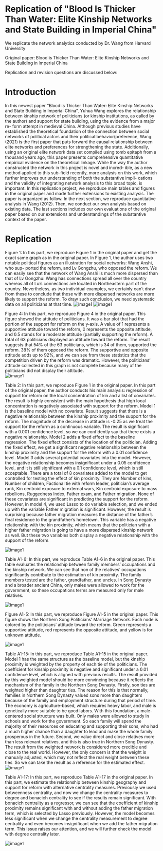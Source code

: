 # Replication of "Blood Is Thicker Than Water: Elite Kinship Networks and State Building in Imperial China"

We replicate the network analytics conducted by Dr. Wang from Harvard University

Original paper: Blood is Thicker Than Water: Elite Kinship Networks and State Building in Imperial China

Replication and revision questions are discussed below:

# Introduction
In this newest paper ”Blood is Thicker Than Water: Elite Kinship Networks and State Building in Imperial China”, Yuhua Wang explores the relationship between kinship network of politicians (or kinship institutions, as called by the author) and support for state building, using the evidence from a major re- form attempt in medieval China. Although previous studies have established the theoretical foundation of the connection between social networks of political actors and their political behavior/preference, Wang (2021) is the first paper that puts forward the causal relationship between elite networks and preferences for strengthening the state. Additionally, using an original elite network data set compiled using tomb epitaph from a thousand years ago, this paper presents comprehensive quantitative empirical evidence on the theoretical linkage. While the way the author constructed the network in this project is novel and incred- ible, as a new method applied to this sub-field recently, more analysis on this work, which further improves our understanding of both the substantive impli- cations and the validity of integrating network analysis to this broad topic, is important. In this replication project, we reproduce main tables and figures in the original paper and made further extensions to existing analysis. The paper is organized as follow. In the next section, we reproduce quantitative analysis in Wang (2012). Then, we conduct our own analysis based on existing data. The last sections includes our own evaluations of the original paper based on our extensions and understandings of the substantive context of the paper.

# Replication
Figure 1:
In this part, we reproduce Figure 1 in the original paper and get the exact same graph as in the original paper. In Figure 1, the author uses two notable political figures as an illustration for social networks: Wang Anshi, who sup- ported the reform, and Lv Gongzhu, who opposed the reform. We can easily see that the network of Wang Anshi is much more dispersed than that of Lv Gongzhu: Wang has connections spread all over the country whereas all of Lu’s connections are located in Northeastern part of the country. Nevertheless, as two individual examples, we certainly can’t draw from these to conclude that those with more dispersed networks are more likely to support the reform. To draw such conclusion, we need systematic data on all politicians at that time.
![image1](images/wanganshi_network.png) ![image1](images/lvgongzhu_network.png)

Figure 4:
In this part, we reproduce Figure 4 in the original paper. This figure showed the attitude of politicians. It was a bar plot that had the portion of the support for reform on the y-axis. A value of 1 represents a supportive attitude toward the reform, 0 represents the opposite attitude, and 0.5 stands for a moderate attitude (partially supporting the reform). A total of 63 politicians displayed an attitude toward the reform. The result suggests that 54% of the 63 politicians, which is 34 of them, supported the reform. 38% of them opposed the reform. The supportive and opposite attitude adds up to 92%, and we can see from these statistics that the competition driven by the reform was dramatic. However, the politicians’ attitude collected in this graph is not complete because many of the politicians did not display their attitude. <br>
![image1](images/support_for_reform.png)

Table 2:
In this part, we reproduce Figure 1 in the original paper. In this part of the original paper, the author conducts his main analysis: regression of support for reform on the local concentration of kin and a list of covariates. The result is highly consistent with the main hypothesis that high local concentration is negatively associated with support for the reform. Model 1 is the baseline model with no covariate. Result suggests that there is a negative relationship between the kinship proximity and the support for the reform. The magnitude of the decrease in attitude is -0.25 as we treat the support for the reform as a continuous variable. The result is significant with a 0.001 confidence level, so we can confidently say that there exists a negative relationship. Model 2 adds a fixed effect to the baseline regression. The fixed effect consists of the location of the politician. Adding the fixed effect, we get a significant negative relationship between the kinship proximity and the support for the reform with a 0.01 confidence level. Model 3 adds several potential covariates into the model. However, the negative relationship becomes insignificant under a 0.05 confidence level, and it is still significant with a 0.1 confidence level, which is still acceptable. There are a total of 8 covariates added to the model to get controlled for testing the effect of kin proximity. They are Number of kins, Number of children, Factional tie with reform leader, politician’s average rank, Kin centroid exposure to external wars, Kin centroid exposure to mass rebellions, Ruggedness Index, Father exam, and Father migration. None of these covariates are significant in predicting the support for the reform. However, in model 4, we used Lasso to do variable selection, and we ended up with the variable Father migration is significant. However, the result is surprising because father migration measures the distance of the father’s final residence to the grandfather’s hometown. This variable has a negative relationship with the kin proximity, which means that the politician with a higher father migration is going to have a more dispersed kinship network as well. But these two variables both display a negative relationship with the support of the reform.

![image1](images/full_table.png)

Table A1-6:
In this part, we reproduce Table A1-6 in the original paper. This table evaluates the relationship between family members’ occupations and the kinship network. We can see that non of the relatives’ occupations significantly contribute to the estimation of kin proximity. The family members tested are the father, grandfather, and uncles. In Song Dynasty and a broader ancient China, only males were allowed to work for the government, so these occupations terms are measured only for male relatives. 

![image1](images/TableA1-6.png)

Figure A1-5:
In this part, we reproduce Figure A1-5 in the original paper. This figure shows the Northern Song Politicians' Marriage Network. Each node is colored by the politicians' attitude toward the reform. Green represents a supportive attitude, red represents the opposite attitude, and yellow is for unknown attitude.

![image1](images/beisong_lianyin.png)

Table A1-15:
In this part, we reproduce Table A1-15 in the original paper. Model 1 has the same structure as the baseline model, but the kinship proximity is weighted by the property of each tie of the politicians. The coefficient for kinship proximity is negative and significant under a 0.01 confidence level, which is aligned with previous results. The result provided by this weighted model should be more convincing because it reflects the mechanism of the family in the Northern Song Dynasty. Firstly, son ties are weighted higher than daughter ties. The reason for this is that normally, families in Northern Song Dynasty valued sons more than daughters because of the family and employment structure during that period of time. The economy is agriculture-based, which requires heavy labor, and male is genetically more suitable to be good labors. With this foundation, a male-centered social structure was built. Only males were allowed to study in schools and work for the government. So each family will spend the majority of their resources on educating and supporting their sons, who had a much higher chance than a daughter to lead and make the whole family prosperous in the future. Second, we value direct and close relatives more than less relevant relatives, and this is also true in Northern Song Dynasty. The result from the weighted network is considered more credible and close to the real world. However, the only concern is that the weight is manually adjusted, which may not reflect the real weight between these ties. So we can take the result as a reference for the estimated effect.
![image1](images/TableA1-15.png)

Table A1-17:
In this part, we reproduce Table A1-17 in the original paper. In this part, we estimate the relationship between kinship geography and support for reform with alternative centrality measures. Previously we used betweenness centrality, and now we change the centrality measures to degree and bonacich centrality to see if the results remain significant. With bonacich centrality as a regressor, we can see that the coefficient of kinship proximity remains significant with and without adding the father migration term, which is selected by Lasso previously. However, the model becomes less significant when we change the centrality measurement to degree centrality and even becomes insignificant when we add the father migration term. This issue raises our attention, and we will further check the model with degree centrality later.

![image1](images/TableA1-17.png)


